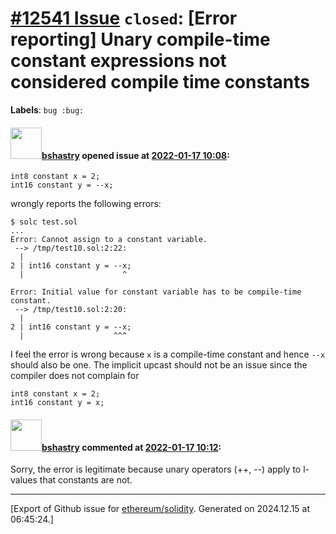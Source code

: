 # [\#12541 Issue](https://github.com/ethereum/solidity/issues/12541) `closed`: [Error reporting] Unary compile-time constant expressions not considered compile time constants
**Labels**: `bug :bug:`


#### <img src="https://avatars.githubusercontent.com/u/2388185?v=4" width="50">[bshastry](https://github.com/bshastry) opened issue at [2022-01-17 10:08](https://github.com/ethereum/solidity/issues/12541):

```
int8 constant x = 2;
int16 constant y = --x;
```

wrongly reports the following errors:

```
$ solc test.sol
...
Error: Cannot assign to a constant variable.
 --> /tmp/test10.sol:2:22:
  |
2 | int16 constant y = --x;
  |                      ^

Error: Initial value for constant variable has to be compile-time constant.
 --> /tmp/test10.sol:2:20:
  |
2 | int16 constant y = --x;
  |                    ^^^
```

I feel the error is wrong because `x` is a compile-time constant and hence `--x` should also be one. The implicit upcast should not be an issue since the compiler does not complain for

```
int8 constant x = 2;
int16 constant y = x;
```

#### <img src="https://avatars.githubusercontent.com/u/2388185?v=4" width="50">[bshastry](https://github.com/bshastry) commented at [2022-01-17 10:12](https://github.com/ethereum/solidity/issues/12541#issuecomment-1014351119):

Sorry, the error is legitimate because unary operators (++, --) apply to l-values that constants are not.


-------------------------------------------------------------------------------



[Export of Github issue for [ethereum/solidity](https://github.com/ethereum/solidity). Generated on 2024.12.15 at 06:45:24.]

